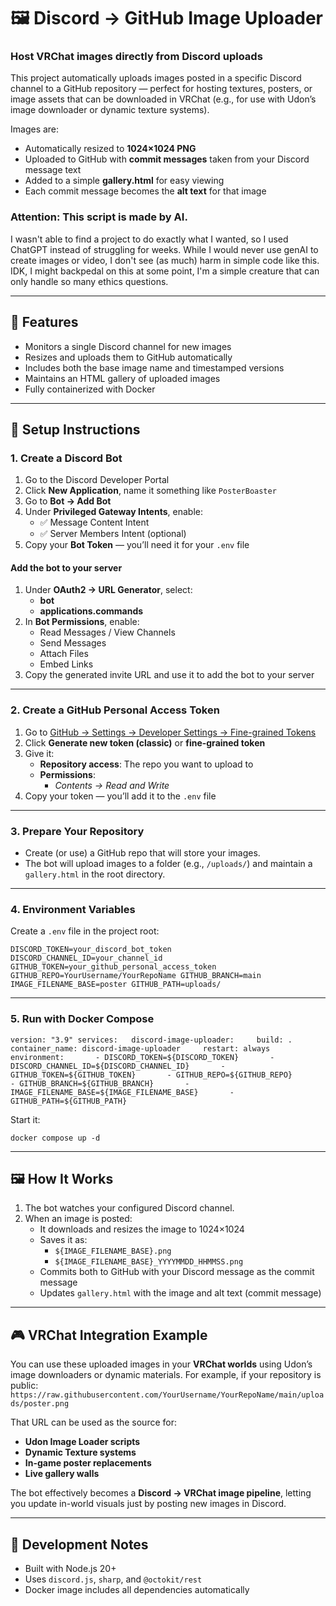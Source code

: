 # 🖼️ Discord → GitHub Image Uploader

### Host VRChat images directly from Discord uploads
This project automatically uploads images posted in a specific Discord channel to a GitHub repository — perfect for hosting textures, posters, or image assets that can be downloaded in VRChat (e.g., for use with Udon’s image downloader or dynamic texture systems).

Images are:
- Automatically resized to **1024×1024 PNG**    
- Uploaded to GitHub with **commit messages** taken from your Discord message text    
- Added to a simple **gallery.html** for easy viewing    
- Each commit message becomes the **alt text** for that image

### Attention: This script is made by AI.
I wasn't able to find a project to do exactly what I wanted, so I used ChatGPT instead of struggling for weeks.
While I would never use genAI to create images or video, I don't see (as much) harm in simple code like this. IDK, I might backpedal on this at some point, I'm a simple creature that can only handle so many ethics questions.

---
## 🚀 Features
- Monitors a single Discord channel for new images    
- Resizes and uploads them to GitHub automatically    
- Includes both the base image name and timestamped versions    
- Maintains an HTML gallery of uploaded images    
- Fully containerized with Docker
    

---
## 🧩 Setup Instructions
### 1. Create a Discord Bot
1. Go to the Discord Developer Portal    
2. Click **New Application**, name it something like `PosterBoaster`    
3. Go to **Bot → Add Bot**    
4. Under **Privileged Gateway Intents**, enable:    
    - ✅ Message Content Intent        
    - ✅ Server Members Intent (optional)        
5. Copy your **Bot Token** — you’ll need it for your `.env` file
    
#### Add the bot to your server
1. Under **OAuth2 → URL Generator**, select:    
    - **bot**        
    - **applications.commands**        
2. In **Bot Permissions**, enable:    
    - Read Messages / View Channels        
    - Send Messages        
    - Attach Files        
    - Embed Links        
3. Copy the generated invite URL and use it to add the bot to your server
    

---
### 2. Create a GitHub Personal Access Token
1. Go to [GitHub → Settings → Developer Settings → Fine-grained Tokens](https://github.com/settings/tokens)    
2. Click **Generate new token (classic)** or **fine-grained token**    
3. Give it:    
    - **Repository access**: The repo you want to upload to        
    - **Permissions**:        
        - _Contents → Read and Write_            
4. Copy your token — you’ll add it to the `.env` file    

---
### 3. Prepare Your Repository
- Create (or use) a GitHub repo that will store your images.    
- The bot will upload images to a folder (e.g., `/uploads/`) and maintain a `gallery.html` in the root directory.
---
### 4. Environment Variables
Create a `.env` file in the project root:

`DISCORD_TOKEN=your_discord_bot_token DISCORD_CHANNEL_ID=your_channel_id GITHUB_TOKEN=your_github_personal_access_token GITHUB_REPO=YourUsername/YourRepoName GITHUB_BRANCH=main IMAGE_FILENAME_BASE=poster GITHUB_PATH=uploads/`

---
### 5. Run with Docker Compose

`version: "3.9" services:   discord-image-uploader:     build: .     container_name: discord-image-uploader     restart: always     environment:       - DISCORD_TOKEN=${DISCORD_TOKEN}       - DISCORD_CHANNEL_ID=${DISCORD_CHANNEL_ID}       - GITHUB_TOKEN=${GITHUB_TOKEN}       - GITHUB_REPO=${GITHUB_REPO}       - GITHUB_BRANCH=${GITHUB_BRANCH}       - IMAGE_FILENAME_BASE=${IMAGE_FILENAME_BASE}       - GITHUB_PATH=${GITHUB_PATH}`

Start it:

`docker compose up -d`

---
## 🖼️ How It Works
1. The bot watches your configured Discord channel.    
2. When an image is posted:    
    - It downloads and resizes the image to 1024×1024        
    - Saves it as:        
        - `${IMAGE_FILENAME_BASE}.png`            
        - `${IMAGE_FILENAME_BASE}_YYYYMMDD_HHMMSS.png`            
    - Commits both to GitHub with your Discord message as the commit message        
    - Updates `gallery.html` with the image and alt text (commit message)
        

---
## 🎮 VRChat Integration Example
You can use these uploaded images in your **VRChat worlds** using Udon’s image downloaders or dynamic materials.
For example, if your repository is public:
`https://raw.githubusercontent.com/YourUsername/YourRepoName/main/uploads/poster.png`

That URL can be used as the source for:
- **Udon Image Loader scripts**    
- **Dynamic Texture systems**    
- **In-game poster replacements**    
- **Live gallery walls**    

The bot effectively becomes a **Discord → VRChat image pipeline**, letting you update in-world visuals just by posting new images in Discord.

---
## 🧰 Development Notes
- Built with Node.js 20+    
- Uses `discord.js`, `sharp`, and `@octokit/rest`    
- Docker image includes all dependencies automatically
